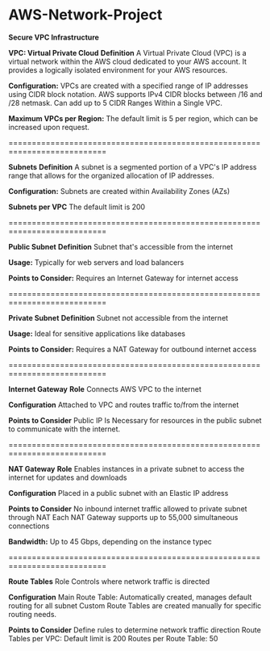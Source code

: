 # AWS-Network-Project
**Secure VPC Infrastructure**

**VPC: Virtual Private Cloud**
**Definition**
A Virtual Private Cloud (VPC) is a virtual network within the AWS cloud dedicated to your AWS account. It provides a logically isolated environment for your AWS resources.

**Configuration:**
VPCs are created with a specified range of IP addresses using CIDR block notation.
AWS supports IPv4 CIDR blocks between /16 and /28 netmask.
Can add up to 5 CIDR Ranges Within a Single VPC.

**Maximum VPCs per Region:**
The default limit is 5 per region, which can be increased upon request.

===========================================================================

**Subnets**
**Definition**
A subnet is a segmented portion of a VPC's IP address range that allows for the organized allocation of IP addresses.

**Configuration:**
Subnets are created within Availability Zones (AZs)

**Subnets per VPC**
The default limit is 200

===========================================================================

**Public Subnet**
**Definition**
Subnet that's accessible from the internet

**Usage:**
Typically for web servers and load balancers

**Points to Consider:**
Requires an Internet Gateway for internet access

===========================================================================

**Private Subnet**
**Definition**
Subnet not accessible from the internet

**Usage:**
Ideal for sensitive applications like databases

**Points to Consider:**
Requires a NAT Gateway for outbound internet access

===========================================================================

**Internet Gateway**
**Role**
Connects AWS VPC to the internet

**Configuration**
Attached to VPC and routes traffic to/from the internet

**Points to Consider** 
Public IP Is Necessary for resources in the public subnet to communicate with the internet.

===========================================================================

**NAT Gateway**
**Role**
Enables instances in a private subnet to access the internet for updates and downloads

**Configuration**
Placed in a public subnet with an Elastic IP address

**Points to Consider**
No inbound internet traffic allowed to private subnet through NAT
Each NAT Gateway supports up to 55,000 simultaneous connections

**Bandwidth:** Up to 45 Gbps, depending on the instance typec

===========================================================================

**Route Tables**
Role 
Controls where network traffic is directed

**Configuration**
Main Route Table: Automatically created, manages default routing for all subnet
Custom Route Tables are created manually for specific routing needs.

**Points to Consider**
Define rules to determine network traffic direction
Route Tables per VPC: Default limit is 200
Routes per Route Table: 50
